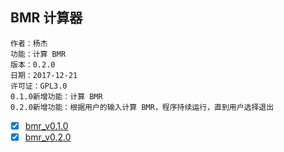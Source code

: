 ## BMR 计算器

    作者：杨杰
    功能：计算 BMR
    版本：0.2.0
    日期：2017-12-21
    许可证：GPL3.0
    0.1.0新增功能：计算 BMR
    0.2.0新增功能：根据用户的输入计算 BMR，程序持续运行，直到用户选择退出

- [x] [bmr_v0.1.0](bmr_v0.1.0.py)
- [x] [bmr_v0.2.0](bmr_v0.2.0.py)
